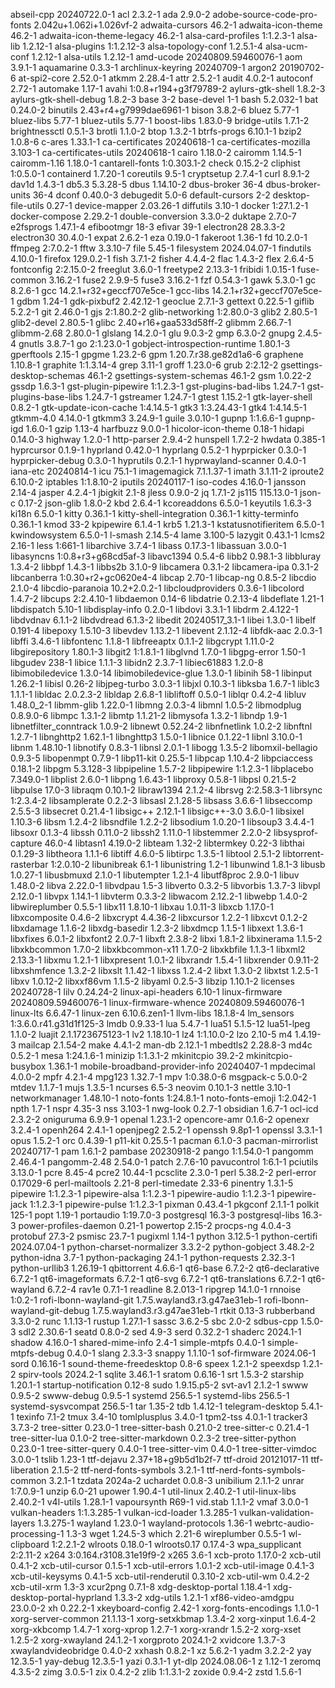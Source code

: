 abseil-cpp 20240722.0-1
acl 2.3.2-1
ada 2.9.0-2
adobe-source-code-pro-fonts 2.042u+1.062i+1.026vf-2
adwaita-cursors 46.2-1
adwaita-icon-theme 46.2-1
adwaita-icon-theme-legacy 46.2-1
alsa-card-profiles 1:1.2.3-1
alsa-lib 1.2.12-1
alsa-plugins 1:1.2.12-3
alsa-topology-conf 1.2.5.1-4
alsa-ucm-conf 1.2.12-1
alsa-utils 1.2.12-1
amd-ucode 20240809.59460076-1
aom 3.9.1-1
aquamarine 0.3.3-1
archlinux-keyring 20240709-1
argon2 20190702-6
at-spi2-core 2.52.0-1
atkmm 2.28.4-1
attr 2.5.2-1
audit 4.0.2-1
autoconf 2.72-1
automake 1.17-1
avahi 1:0.8+r194+g3f79789-2
aylurs-gtk-shell 1.8.2-3
aylurs-gtk-shell-debug 1.8.2-3
base 3-2
base-devel 1-1
bash 5.2.032-1
bat 0.24.0-2
binutils 2.43+r4+g7999dae6961-1
bison 3.8.2-6
bluez 5.77-1
bluez-libs 5.77-1
bluez-utils 5.77-1
boost-libs 1.83.0-9
bridge-utils 1.7.1-2
brightnessctl 0.5.1-3
brotli 1.1.0-2
btop 1.3.2-1
btrfs-progs 6.10.1-1
bzip2 1.0.8-6
c-ares 1.33.1-1
ca-certificates 20240618-1
ca-certificates-mozilla 3.103-1
ca-certificates-utils 20240618-1
cairo 1.18.0-2
cairomm 1.14.5-1
cairomm-1.16 1.18.0-1
cantarell-fonts 1:0.303.1-2
check 0.15.2-2
cliphist 1:0.5.0-1
containerd 1.7.20-1
coreutils 9.5-1
cryptsetup 2.7.4-1
curl 8.9.1-2
dav1d 1.4.3-1
db5.3 5.3.28-5
dbus 1.14.10-2
dbus-broker 36-4
dbus-broker-units 36-4
dconf 0.40.0-3
debugedit 5.0-6
default-cursors 2-2
desktop-file-utils 0.27-1
device-mapper 2.03.26-1
diffutils 3.10-1
docker 1:27.1.2-1
docker-compose 2.29.2-1
double-conversion 3.3.0-2
duktape 2.7.0-7
e2fsprogs 1.47.1-4
efibootmgr 18-3
efivar 39-1
electron28 28.3.3-2
electron30 30.4.0-1
expat 2.6.2-1
eza 0.19.0-1
fakeroot 1.36-1
fd 10.2.0-1
ffmpeg 2:7.0.2-1
fftw 3.3.10-7
file 5.45-1
filesystem 2024.04.07-1
findutils 4.10.0-1
firefox 129.0.2-1
fish 3.7.1-2
fisher 4.4.4-2
flac 1.4.3-2
flex 2.6.4-5
fontconfig 2:2.15.0-2
freeglut 3.6.0-1
freetype2 2.13.3-1
fribidi 1.0.15-1
fuse-common 3.16.2-1
fuse2 2.9.9-5
fuse3 3.16.2-1
fzf 0.54.3-1
gawk 5.3.0-1
gc 8.2.6-1
gcc 14.2.1+r32+geccf707e5ce-1
gcc-libs 14.2.1+r32+geccf707e5ce-1
gdbm 1.24-1
gdk-pixbuf2 2.42.12-1
geoclue 2.7.1-3
gettext 0.22.5-1
giflib 5.2.2-1
git 2.46.0-1
gjs 2:1.80.2-2
glib-networking 1:2.80.0-3
glib2 2.80.5-1
glib2-devel 2.80.5-1
glibc 2.40+r16+gaa533d58ff-2
glibmm 2.66.7-1
glibmm-2.68 2.80.0-1
glslang 14.2.0-1
glu 9.0.3-2
gmp 6.3.0-2
gnupg 2.4.5-4
gnutls 3.8.7-1
go 2:1.23.0-1
gobject-introspection-runtime 1.80.1-3
gperftools 2.15-1
gpgme 1.23.2-6
gpm 1.20.7.r38.ge82d1a6-6
graphene 1.10.8-1
graphite 1:1.3.14-4
grep 3.11-1
groff 1.23.0-6
grub 2:2.12-2
gsettings-desktop-schemas 46.1-2
gsettings-system-schemas 46.1-2
gsm 1.0.22-2
gssdp 1.6.3-1
gst-plugin-pipewire 1:1.2.3-1
gst-plugins-bad-libs 1.24.7-1
gst-plugins-base-libs 1.24.7-1
gstreamer 1.24.7-1
gtest 1.15.2-1
gtk-layer-shell 0.8.2-1
gtk-update-icon-cache 1:4.14.5-1
gtk3 1:3.24.43-1
gtk4 1:4.14.5-1
gtkmm-4.0 4.14.0-1
gtkmm3 3.24.9-1
guile 3.0.10-1
gupnp 1:1.6.6-1
gupnp-igd 1.6.0-1
gzip 1.13-4
harfbuzz 9.0.0-1
hicolor-icon-theme 0.18-1
hidapi 0.14.0-3
highway 1.2.0-1
http-parser 2.9.4-2
hunspell 1.7.2-2
hwdata 0.385-1
hyprcursor 0.1.9-1
hyprland 0.42.0-1
hyprlang 0.5.2-1
hyprpicker 0.3.0-1
hyprpicker-debug 0.3.0-1
hyprutils 0.2.1-1
hyprwayland-scanner 0.4.0-1
iana-etc 20240814-1
icu 75.1-1
imagemagick 7.1.1.37-1
imath 3.1.11-2
iproute2 6.10.0-2
iptables 1:1.8.10-2
iputils 20240117-1
iso-codes 4.16.0-1
jansson 2.14-4
jasper 4.2.4-1
jbigkit 2.1-8
jless 0.9.0-2
jq 1.7.1-2
js115 115.13.0-1
json-c 0.17-2
json-glib 1.8.0-2
kbd 2.6.4-1
kcoreaddons 6.5.0-1
keyutils 1.6.3-3
ki18n 6.5.0-1
kitty 0.36.1-1
kitty-shell-integration 0.36.1-1
kitty-terminfo 0.36.1-1
kmod 33-2
kpipewire 6.1.4-1
krb5 1.21.3-1
kstatusnotifieritem 6.5.0-1
kwindowsystem 6.5.0-1
l-smash 2.14.5-4
lame 3.100-5
lazygit 0.43.1-1
lcms2 2.16-1
less 1:661-1
libarchive 3.7.4-1
libass 0.17.3-1
libassuan 3.0.0-1
libasyncns 1:0.8+r3+g68cd5af-3
libavc1394 0.5.4-6
libb2 0.98.1-3
libbluray 1.3.4-2
libbpf 1.4.3-1
libbs2b 3.1.0-9
libcamera 0.3.1-2
libcamera-ipa 0.3.1-2
libcanberra 1:0.30+r2+gc0620e4-4
libcap 2.70-1
libcap-ng 0.8.5-2
libcdio 2.1.0-4
libcdio-paranoia 10.2+2.0.2-1
libcloudproviders 0.3.6-1
libcolord 1.4.7-2
libcups 2:2.4.10-1
libdaemon 0.14-6
libdatrie 0.2.13-4
libdeflate 1.21-1
libdispatch 5.10-1
libdisplay-info 0.2.0-1
libdovi 3.3.1-1
libdrm 2.4.122-1
libdvdnav 6.1.1-2
libdvdread 6.1.3-2
libedit 20240517_3.1-1
libei 1.3.0-1
libelf 0.191-4
libepoxy 1.5.10-3
libevdev 1.13.2-1
libevent 2.1.12-4
libfdk-aac 2.0.3-1
libffi 3.4.6-1
libfontenc 1.1.8-1
libfreeaptx 0.1.1-2
libgcrypt 1.11.0-2
libgirepository 1.80.1-3
libgit2 1:1.8.1-1
libglvnd 1.7.0-1
libgpg-error 1.50-1
libgudev 238-1
libice 1.1.1-3
libidn2 2.3.7-1
libiec61883 1.2.0-8
libimobiledevice 1.3.0-14
libimobiledevice-glue 1.3.0-1
libinih 58-1
libinput 1.26.2-1
libisl 0.26-2
libjpeg-turbo 3.0.3-1
libjxl 0.10.3-1
libksba 1.6.7-1
liblc3 1.1.1-1
libldac 2.0.2.3-2
libldap 2.6.8-1
libliftoff 0.5.0-1
liblqr 0.4.2-4
libluv 1.48.0_2-1
libmm-glib 1.22.0-1
libmng 2.0.3-4
libmnl 1.0.5-2
libmodplug 0.8.9.0-6
libmpc 1.3.1-2
libmtp 1.1.21-2
libmysofa 1.3.2-1
libndp 1.9-1
libnetfilter_conntrack 1.0.9-2
libnewt 0.52.24-2
libnfnetlink 1.0.2-2
libnftnl 1.2.7-1
libnghttp2 1.62.1-1
libnghttp3 1.5.0-1
libnice 0.1.22-1
libnl 3.10.0-1
libnm 1.48.10-1
libnotify 0.8.3-1
libnsl 2.0.1-1
libogg 1.3.5-2
libomxil-bellagio 0.9.3-5
libopenmpt 0.7.9-1
libp11-kit 0.25.5-1
libpcap 1.10.4-2
libpciaccess 0.18.1-2
libpgm 5.3.128-3
libpipeline 1.5.7-2
libpipewire 1:1.2.3-1
libplacebo 7.349.0-1
libplist 2.6.0-1
libpng 1.6.43-1
libproxy 0.5.8-1
libpsl 0.21.5-2
libpulse 17.0-3
libraqm 0.10.1-2
libraw1394 2.1.2-4
librsvg 2:2.58.3-1
librsync 1:2.3.4-2
libsamplerate 0.2.2-3
libsasl 2.1.28-5
libsass 3.6.6-1
libseccomp 2.5.5-3
libsecret 0.21.4-1
libsigc++ 2.12.1-1
libsigc++-3.0 3.6.0-1
libsixel 1.10.3-6
libsm 1.2.4-2
libsndfile 1.2.2-2
libsodium 1.0.20-1
libsoup3 3.4.4-1
libsoxr 0.1.3-4
libssh 0.11.0-2
libssh2 1.11.0-1
libstemmer 2.2.0-2
libsysprof-capture 46.0-4
libtasn1 4.19.0-2
libteam 1.32-2
libtermkey 0.22-3
libthai 0.1.29-3
libtheora 1.1.1-6
libtiff 4.6.0-5
libtirpc 1.3.5-1
libtool 2.5.1-2
libtorrent-rasterbar 1:2.0.10-2
libunibreak 6.1-1
libunistring 1.2-1
libunwind 1.8.1-3
libusb 1.0.27-1
libusbmuxd 2.1.0-1
libutempter 1.2.1-4
libutf8proc 2.9.0-1
libuv 1.48.0-2
libva 2.22.0-1
libvdpau 1.5-3
libverto 0.3.2-5
libvorbis 1.3.7-3
libvpl 2.12.0-1
libvpx 1.14.1-1
libvterm 0.3.3-2
libwacom 2.12.2-1
libwebp 1.4.0-2
libwireplumber 0.5.5-1
libx11 1.8.10-1
libxau 1.0.11-3
libxcb 1.17.0-1
libxcomposite 0.4.6-2
libxcrypt 4.4.36-2
libxcursor 1.2.2-1
libxcvt 0.1.2-2
libxdamage 1.1.6-2
libxdg-basedir 1.2.3-2
libxdmcp 1.1.5-1
libxext 1.3.6-1
libxfixes 6.0.1-2
libxfont2 2.0.7-1
libxft 2.3.8-2
libxi 1.8.1-2
libxinerama 1.1.5-2
libxkbcommon 1.7.0-2
libxkbcommon-x11 1.7.0-2
libxkbfile 1.1.3-1
libxml2 2.13.3-1
libxmu 1.2.1-1
libxpresent 1.0.1-2
libxrandr 1.5.4-1
libxrender 0.9.11-2
libxshmfence 1.3.2-2
libxslt 1.1.42-1
libxss 1.2.4-2
libxt 1.3.0-2
libxtst 1.2.5-1
libxv 1.0.12-2
libxxf86vm 1.1.5-2
libyaml 0.2.5-3
libzip 1.10.1-2
licenses 20240728-1
lilv 0.24.24-2
linux-api-headers 6.10-1
linux-firmware 20240809.59460076-1
linux-firmware-whence 20240809.59460076-1
linux-lts 6.6.47-1
linux-zen 6.10.6.zen1-1
llvm-libs 18.1.8-4
lm_sensors 1:3.6.0.r41.g31d1f125-3
lmdb 0.9.33-1
lua 5.4.7-1
lua51 5.1.5-12
lua51-lpeg 1.1.0-2
luajit 2.1.1723675123-1
lv2 1.18.10-1
lz4 1:1.10.0-2
lzo 2.10-5
m4 1.4.19-3
mailcap 2.1.54-2
make 4.4.1-2
man-db 2.12.1-1
mbedtls2 2.28.8-3
md4c 0.5.2-1
mesa 1:24.1.6-1
minizip 1:1.3.1-2
mkinitcpio 39.2-2
mkinitcpio-busybox 1.36.1-1
mobile-broadband-provider-info 20240407-1
mpdecimal 4.0.0-2
mpfr 4.2.1-4
mpg123 1.32.7-1
mpv 1:0.38.0-6
msgpack-c 5.0.0-2
mtdev 1.1.7-1
mujs 1.3.5-1
ncurses 6.5-3
neovim 0.10.1-3
nettle 3.10-1
networkmanager 1.48.10-1
noto-fonts 1:24.8.1-1
noto-fonts-emoji 1:2.042-1
npth 1.7-1
nspr 4.35-3
nss 3.103-1
nwg-look 0.2.7-1
obsidian 1.6.7-1
ocl-icd 2.3.2-2
oniguruma 6.9.9-1
openal 1.23.1-2
opencore-amr 0.1.6-2
openexr 3.2.4-1
openh264 2.4.1-1
openjpeg2 2.5.2-1
openssh 9.8p1-1
openssl 3.3.1-1
opus 1.5.2-1
orc 0.4.39-1
p11-kit 0.25.5-1
pacman 6.1.0-3
pacman-mirrorlist 20240717-1
pam 1.6.1-2
pambase 20230918-2
pango 1:1.54.0-1
pangomm 2.46.4-1
pangomm-2.48 2.54.0-1
patch 2.7.6-10
pavucontrol 1:6.1-1
pciutils 3.13.0-1
pcre 8.45-4
pcre2 10.44-1
pcsclite 2.3.0-1
perl 5.38.2-2
perl-error 0.17029-6
perl-mailtools 2.21-8
perl-timedate 2.33-6
pinentry 1.3.1-5
pipewire 1:1.2.3-1
pipewire-alsa 1:1.2.3-1
pipewire-audio 1:1.2.3-1
pipewire-jack 1:1.2.3-1
pipewire-pulse 1:1.2.3-1
pixman 0.43.4-1
pkgconf 2.1.1-1
polkit 125-1
popt 1.19-1
portaudio 1:19.7.0-3
postgresql 16.3-3
postgresql-libs 16.3-3
power-profiles-daemon 0.21-1
powertop 2.15-2
procps-ng 4.0.4-3
protobuf 27.3-2
psmisc 23.7-1
pugixml 1.14-1
python 3.12.5-1
python-certifi 2024.07.04-1
python-charset-normalizer 3.3.2-2
python-gobject 3.48.2-2
python-idna 3.7-1
python-packaging 24.1-1
python-requests 2.32.3-1
python-urllib3 1.26.19-1
qbittorrent 4.6.6-1
qt6-base 6.7.2-2
qt6-declarative 6.7.2-1
qt6-imageformats 6.7.2-1
qt6-svg 6.7.2-1
qt6-translations 6.7.2-1
qt6-wayland 6.7.2-4
rav1e 0.7.1-1
readline 8.2.013-1
ripgrep 14.1.0-1
rnnoise 1:0.2-1
rofi-lbonn-wayland-git 1.7.5.wayland3.r3.g47ae31eb-1
rofi-lbonn-wayland-git-debug 1.7.5.wayland3.r3.g47ae31eb-1
rtkit 0.13-3
rubberband 3.3.0-2
runc 1.1.13-1
rustup 1.27.1-1
sassc 3.6.2-5
sbc 2.0-2
sdbus-cpp 1.5.0-3
sdl2 2.30.6-1
seatd 0.8.0-2
sed 4.9-3
serd 0.32.2-1
shaderc 2024.1-1
shadow 4.16.0-1
shared-mime-info 2.4-1
simple-mtpfs 0.4.0-1
simple-mtpfs-debug 0.4.0-1
slang 2.3.3-3
snappy 1.1.10-1
sof-firmware 2024.06-1
sord 0.16.16-1
sound-theme-freedesktop 0.8-6
speex 1.2.1-2
speexdsp 1.2.1-2
spirv-tools 2024.2-1
sqlite 3.46.1-1
sratom 0.6.16-1
srt 1.5.3-2
starship 1.20.1-1
startup-notification 0.12-8
sudo 1.9.15.p5-2
svt-av1 2.1.2-1
swww 0.9.5-2
swww-debug 0.9.5-1
systemd 256.5-1
systemd-libs 256.5-1
systemd-sysvcompat 256.5-1
tar 1.35-2
tdb 1.4.12-1
telegram-desktop 5.4.1-1
texinfo 7.1-2
tmux 3.4-10
tomlplusplus 3.4.0-1
tpm2-tss 4.0.1-1
tracker3 3.7.3-2
tree-sitter 0.23.0-1
tree-sitter-bash 0.21.0-2
tree-sitter-c 0.21.4-1
tree-sitter-lua 0.1.0-2
tree-sitter-markdown 0.2.3-2
tree-sitter-python 0.23.0-1
tree-sitter-query 0.4.0-1
tree-sitter-vim 0.4.0-1
tree-sitter-vimdoc 3.0.0-1
tslib 1.23-1
ttf-dejavu 2.37+18+g9b5d1b2f-7
ttf-droid 20121017-11
ttf-liberation 2.1.5-2
ttf-nerd-fonts-symbols 3.2.1-1
ttf-nerd-fonts-symbols-common 3.2.1-1
tzdata 2024a-2
uchardet 0.0.8-3
unibilium 2.1.1-2
unrar 1:7.0.9-1
unzip 6.0-21
upower 1.90.4-1
util-linux 2.40.2-1
util-linux-libs 2.40.2-1
v4l-utils 1.28.1-1
vapoursynth R69-1
vid.stab 1.1.1-2
vmaf 3.0.0-1
vulkan-headers 1:1.3.285-1
vulkan-icd-loader 1.3.285-1
vulkan-validation-layers 1.3.275-1
wayland 1.23.0-1
wayland-protocols 1.36-1
webrtc-audio-processing-1 1.3-3
wget 1.24.5-3
which 2.21-6
wireplumber 0.5.5-1
wl-clipboard 1:2.2.1-2
wlroots 0.18.0-1
wlroots0.17 0.17.4-3
wpa_supplicant 2:2.11-2
x264 3:0.164.r3108.31e19f9-2
x265 3.6-1
xcb-proto 1.17.0-2
xcb-util 0.4.1-2
xcb-util-cursor 0.1.5-1
xcb-util-errors 1.0.1-2
xcb-util-image 0.4.1-3
xcb-util-keysyms 0.4.1-5
xcb-util-renderutil 0.3.10-2
xcb-util-wm 0.4.2-2
xcb-util-xrm 1.3-3
xcur2png 0.7.1-8
xdg-desktop-portal 1.18.4-1
xdg-desktop-portal-hyprland 1.3.3-2
xdg-utils 1.2.1-1
xf86-video-amdgpu 23.0.0-2
xh 0.22.2-1
xkeyboard-config 2.42-1
xorg-fonts-encodings 1.1.0-1
xorg-server-common 21.1.13-1
xorg-setxkbmap 1.3.4-2
xorg-xinput 1.6.4-2
xorg-xkbcomp 1.4.7-1
xorg-xprop 1.2.7-1
xorg-xrandr 1.5.2-2
xorg-xset 1.2.5-2
xorg-xwayland 24.1.2-1
xorgproto 2024.1-2
xvidcore 1.3.7-3
xwaylandvideobridge 0.4.0-2
xxhash 0.8.2-1
xz 5.6.2-1
yadm 3.2.2-2
yay 12.3.5-1
yay-debug 12.3.5-1
yazi 0.3.1-1
yt-dlp 2024.08.06-1
z 1.12-1
zeromq 4.3.5-2
zimg 3.0.5-1
zix 0.4.2-2
zlib 1:1.3.1-2
zoxide 0.9.4-2
zstd 1.5.6-1
